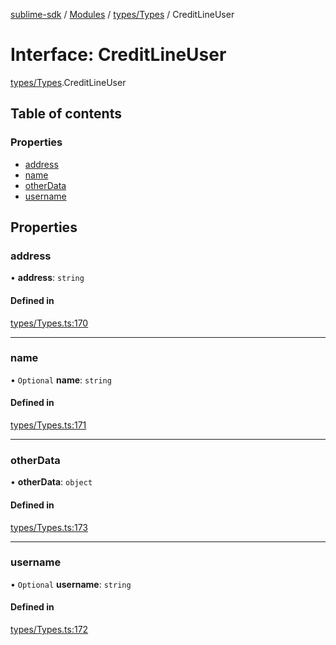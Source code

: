 [sublime-sdk](../README.md) / [Modules](../modules.md) / [types/Types](../modules/types_Types.md) / CreditLineUser

# Interface: CreditLineUser

[types/Types](../modules/types_Types.md).CreditLineUser

## Table of contents

### Properties

- [address](types_Types.CreditLineUser.md#address)
- [name](types_Types.CreditLineUser.md#name)
- [otherData](types_Types.CreditLineUser.md#otherdata)
- [username](types_Types.CreditLineUser.md#username)

## Properties

### address

• **address**: `string`

#### Defined in

[types/Types.ts:170](https://github.com/sublime-finance/sublime-sdk/blob/e03df8a/src/types/Types.ts#L170)

___

### name

• `Optional` **name**: `string`

#### Defined in

[types/Types.ts:171](https://github.com/sublime-finance/sublime-sdk/blob/e03df8a/src/types/Types.ts#L171)

___

### otherData

• **otherData**: `object`

#### Defined in

[types/Types.ts:173](https://github.com/sublime-finance/sublime-sdk/blob/e03df8a/src/types/Types.ts#L173)

___

### username

• `Optional` **username**: `string`

#### Defined in

[types/Types.ts:172](https://github.com/sublime-finance/sublime-sdk/blob/e03df8a/src/types/Types.ts#L172)
